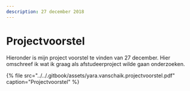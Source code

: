 ```yaml
---
description: 27 december 2018
---
```


# Projectvoorstel

Hieronder is mijn project voorstel te vinden van 27 december. Hier omschreef ik wat ik graag als afstudeerproject wilde gaan onderzoeken.

{% file src="../../.gitbook/assets/yara.vanschaik.projectvoorstel.pdf" caption="Projectvoorstel" %}

